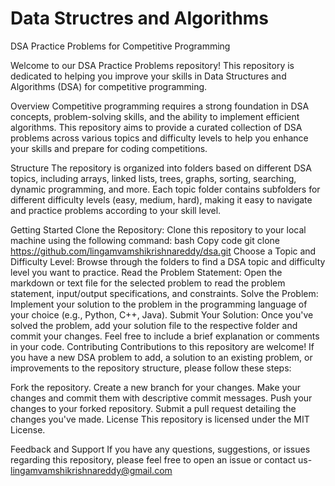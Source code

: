 # Data Structres and Algorithms


DSA Practice Problems for Competitive Programming

Welcome to our DSA Practice Problems repository! This repository is dedicated to helping you improve your skills in Data Structures and Algorithms (DSA) for competitive programming.

Overview
Competitive programming requires a strong foundation in DSA concepts, problem-solving skills, and the ability to implement efficient algorithms. This repository aims to provide a curated collection of DSA problems across various topics and difficulty levels to help you enhance your skills and prepare for coding competitions.

Structure
The repository is organized into folders based on different DSA topics, including arrays, linked lists, trees, graphs, sorting, searching, dynamic programming, and more. Each topic folder contains subfolders for different difficulty levels (easy, medium, hard), making it easy to navigate and practice problems according to your skill level.

Getting Started
Clone the Repository: Clone this repository to your local machine using the following command:
bash
Copy code
git clone https://github.com/lingamvamshikrishnareddy/dsa.git
Choose a Topic and Difficulty Level: Browse through the folders to find a DSA topic and difficulty level you want to practice.
Read the Problem Statement: Open the markdown or text file for the selected problem to read the problem statement, input/output specifications, and constraints.
Solve the Problem: Implement your solution to the problem in the programming language of your choice (e.g., Python, C++, Java).
Submit Your Solution: Once you've solved the problem, add your solution file to the respective folder and commit your changes. Feel free to include a brief explanation or comments in your code.
Contributing
Contributions to this repository are welcome! If you have a new DSA problem to add, a solution to an existing problem, or improvements to the repository structure, please follow these steps:

Fork the repository.
Create a new branch for your changes.
Make your changes and commit them with descriptive commit messages.
Push your changes to your forked repository.
Submit a pull request detailing the changes you've made.
License
This repository is licensed under the MIT License.

Feedback and Support
If you have any questions, suggestions, or issues regarding this repository, please feel free to open an issue or contact us- lingamvamshikrishnareddy@gmail.com
